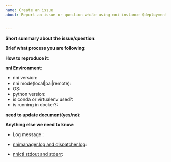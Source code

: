 ```yaml
---
name: Create an issue
about: Report an issue or question while using nni instance (deployment).


---
```


<!-- Please use this template while reporting an issue and provide as much info as possible. Not doing so may result in your bug not being addressed in a timely manner. Thanks!-->


**Short summary about the issue/question**:

**Brief what process you are following**: 

<!--deployment related issues
Please fill this for deployment related issues: 
- Operating type: Initial deployment / upgrading / operating etc.
- Brief what deployment process you are following -->

**How to reproduce it**: 

<!--Fill the following information if your issue need diagnostic support from the team, as minimally and precisely as possible!-->

**nni Environment**:
- nni version:
- nni mode(local|pai|remote):
- OS:
- python version:
- is conda or virtualenv used?: 
- is running in docker?:

**need to update document(yes/no)**:

**Anything else we need to know**:
- Log message :
 - [nnimanager.log and dispatcher.log](https://github.com/microsoft/nni/blob/master/docs/en_US/Tutorial/HowToDebug.md#experiment-root-directory): 

 - [nnictl stdout and stderr](https://github.com/microsoft/nni/blob/master/docs/en_US/Tutorial/Nnictl.md#nnictl%20log%20stdout): 
